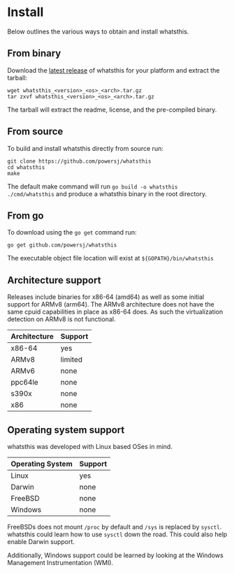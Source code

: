 # Install

Below outlines the various ways to obtain and install whatsthis.

## From binary

Download the [latest release](https://github.com/powersj/whatsthis/releases/latest)
of whatsthis for your platform and extract the tarball:

```shell
wget whatsthis_<version>_<os>_<arch>.tar.gz
tar zxvf whatsthis_<version>_<os>_<arch>.tar.gz
```

The tarball will extract the readme, license, and the pre-compiled binary.

## From source

To build and install whatsthis directly from source run:

```shell
git clone https://github.com/powersj/whatsthis
cd whatsthis
make
```

The default make command will run `go build -o whatsthis ./cmd/whatsthis` and
produce a whatsthis binary in the root directory.

## From go

To download using the `go get` command run:

```shell
go get github.com/powersj/whatsthis
```

The executable object file location will exist at `${GOPATH}/bin/whatsthis`

## Architecture support

Releases include binaries for x86-64 (amd64) as well as some initial support
for ARMv8 (arm64). The ARMv8 architecture does not have the same cpuid
capabilities in place as x86-64 does. As such the virtualization detection
on ARMv8 is not functional.

| Architecture   | Support |
| :------------- | :-------|
| x86-64         | yes     |
| ARMv8          | limited |
| ARMv6          | none    |
| ppc64le        | none    |
| s390x          | none    |
| x86            | none    |

## Operating system support

whatsthis was developed with Linux based OSes in mind.

| Operating System   | Support |
| :----------------- | :-------|
| Linux              | yes     |
| Darwin             | none    |
| FreeBSD            | none    |
| Windows            | none    |

FreeBSDs does not mount `/proc` by default and `/sys` is replaced by `sysctl`.
whatsthis could learn how to use `sysctl` down the road. This could also help
enable Darwin support.

Additionally, Windows support could be learned by looking at the Windows
Management Instrumentation (WMI).
